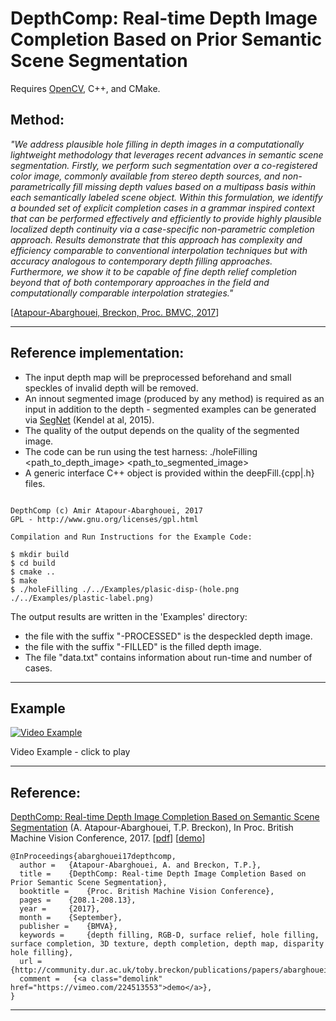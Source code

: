 # DepthComp: Real-time Depth Image Completion Based on Prior Semantic Scene Segmentation

Requires [OpenCV](http://www.opencv.org), C++, and CMake.

## Method:

_"We address plausible hole filling in depth images in a computationally lightweight methodology that leverages recent advances in semantic scene segmentation. Firstly, we perform such segmentation over a co-registered color image, commonly available from stereo depth sources, and non-parametrically fill missing depth values based on a multipass basis within each semantically labeled scene object. Within this formulation, we identify a bounded set of explicit completion cases in a grammar inspired context that can be performed effectively and efficiently to provide highly plausible localized depth continuity via a case-specific non-parametric completion approach. Results demonstrate that this approach has complexity and efficiency comparable to conventional interpolation techniques but with accuracy analogous to contemporary depth filling approaches. Furthermore, we show it to be capable of fine depth relief completion beyond that of both contemporary approaches in the field and computationally comparable interpolation strategies."_

[[Atapour-Abarghouei, Breckon, Proc. BMVC, 2017](http://breckon.eu/toby/publications/papers/abarghouei17depthcomp.pdf)]

---

## Reference implementation:
* The input depth map will be preprocessed beforehand and small speckles of invalid depth will be removed.
* An innout segmented image (produced by any method) is required as an input in addition to the depth - segmented examples can be generated via [SegNet](http://mi.eng.cam.ac.uk/projects/segnet/) (Kendel at al, 2015).
* The quality of the output depends on the quality of the segmented image.
*  The code can be run using the test harness: ./holeFilling <path_to_depth_image> <path_to_segmented_image>
* A generic interface C++ object is provided within the deepFill.{cpp|.h} files.

```

DepthComp (c) Amir Atapour-Abarghouei, 2017
GPL - http://www.gnu.org/licenses/gpl.html

Compilation and Run Instructions for the Example Code:

$ mkdir build
$ cd build
$ cmake ..
$ make
$ ./holeFilling ./../Examples/plasic-disp-(hole.png ./../Examples/plastic-label.png)
```

The output results are written in the 'Examples' directory:
* the file with the suffix "-PROCESSED" is the despeckled depth image.
* the file with the suffix "-FILLED" is the filled depth image.
* The file "data.txt" contains information about run-time and number of cases.

---

## Example

[![Video Example](http://i.imgur.com/7YTMFQp.png)](https://vimeo.com/224513553 "Video Example - Click to Play")

Video Example - click to play

---

## Reference:

[DepthComp: Real-time Depth Image Completion Based on  Semantic Scene Segmentation](http://breckon.eu/toby/publications/papers/abarghouei17depthcomp.pdf)
(A. Atapour-Abarghouei, T.P. Breckon), In Proc. British Machine Vision Conference, 2017. [[pdf](http://breckon.eu/toby/publications/papers/abarghouei17depthcomp.pdf)] [[demo](https://vimeo.com/224513553)]

```
@InProceedings{abarghouei17depthcomp,
  author = 	 {Atapour-Abarghouei, A. and Breckon, T.P.},
  title = 	 {DepthComp: Real-time Depth Image Completion Based on Prior Semantic Scene Segmentation},
  booktitle = 	 {Proc. British Machine Vision Conference},
  pages = 	 {208.1-208.13},
  year = 	 {2017},
  month = 	 {September},
  publisher =    {BMVA},
  keywords =     {depth filling, RGB-D, surface relief, hole filling, surface completion, 3D texture, depth completion, depth map, disparity hole filling},
  url = 	 {http://community.dur.ac.uk/toby.breckon/publications/papers/abarghouei17depthcomp.pdf},
  comment =   {<a class="demolink" href="https://vimeo.com/224513553">demo</a>},
}
```
---
